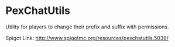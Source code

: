 # PexChatUtils
Utility for players to change their prefix and suffix with permissions.

Spigot Link: http://www.spigotmc.org/resources/pexchatutils.5039/
